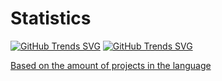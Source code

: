 # Statistics

[![GitHub Trends SVG](https://api.githubtrends.io/user/svg/Jomy10/langs?time_range=one_year&theme=dark)](https://githubtrends.io)
[![GitHub Trends SVG](https://api.githubtrends.io/user/svg/Jomy10/repos?time_range=one_year&include_private=True&theme=dark)](https://githubtrends.io)

[Based on the amount of projects in the language](https://ionicabizau.github.io/github-profile-languages/api.html?jomy10)
